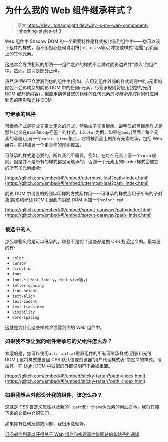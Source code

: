 # 为什么我的 Web 组件继承样式？

> 原文:[https://dev . to/lamplight dev/why-is-my-web-component-inheriting-styles-of 3](https://dev.to/lamplightdev/why-is-my-web-component-inheriting-styles-of3)

Web 组件中 Shadow DOM 的一个重要特性是样式被封装到组件中——您可以设计组件的样式，而不用担心任何说明符(`id`、`class`等)。)冲突或样式“泄露”到页面上的其他元素。

这通常会导致相反的想法——组件之外的样式不会越过阴影边界并“渗入”到组件中。然而，这只是部分正确。

虽然*说明符*不会泄漏到您的组件中(例如，应用到组件外部的样式规则中的`p`元素的颜色不会影响您的阴影 DOM 中的任何`p`元素，尽管该规则将应用到您的光线 DOM 或开槽内容)，但应用到包含您的组件的任何元素的*可继承样式*将同时应用到您的阴影和光线 DOM。

### [](#inheritable-styles)可继承的风格

可继承样式是在父元素上定义的样式，然后由子元素继承。最明显的可继承样式是那些定义在`html`和`body`标签上的样式。以`color`为例，如果在`body`(页面上每个元素的容器)上有一个`color: green`集合，它将被页面上的所有元素继承，包括 Web 组件，除非被另一个更具体的规则覆盖。

可继承的样式是必要的，所以我们不需要，例如，在每个元素上写一个`color`规则。但是并不是所有的样式都是可继承的，否则一个元素上的`border`样式会被它的所有子元素继承:

[https://glitch.com/embed/#!/embed/uttermost-leaf?path=index.html](https://glitch.com/embed/#!/embed/uttermost-leaf?path=index.html)

阴影 DOM 中设置的规则以同样的方式起作用——可继承的样式应用于所有的子对象(阴影和光线 DOM ),因此向阴影 DOM 添加一个`color: red`:

[https://glitch.com/embed/#!/embed/sprout-caraway?path=index.html](https://glitch.com/embed/#!/embed/sprout-caraway?path=index.html)

### [](#the-chosen-ones)被选中的人

那么哪些风格是可以继承的，哪些不是呢？这些都是由 CSS 规范定义的。最常见的有:

*   `color`
*   `cursor`
*   `direction`
*   `font`
*   `font-*` ( `font-family`，`font-size`等。)
*   `letter-spacing`
*   `line-height`
*   `text-align`
*   `text-indent`
*   `text-transform`
*   `visibility`
*   `word-spacing`

这就是为什么这些样式*会*泄露到你的 Web 组件中。

### 如果我不想让我的组件继承它的父组件怎么办？

幸运的是，您可以使用`all: initial`重置组件的所有可继承样式(阴影和光线 DOM ),这将样式重置回 CSS 默认值或浏览器“用户代理样式表”中定义的样式。请注意，在 Light DOM 中匹配的外部说明符不会被重置。

[https://glitch.com/embed/#!/embed/sticky-tartan?path=index.html](https://glitch.com/embed/#!/embed/sticky-tartan?path=index.html)

### 如果我想从外部设计我的组件，该怎么办？

这就是 CSS 自定义属性以及新的`::part`和`::theme`伪元素的用武之地，我将在接下来的文章中介绍它们。

如果你有任何反馈或问题，我很乐意倾听。

[订阅邮件列表以获得关于 Web 组件和构建高性能网站的新帖子的通知](http://eepurl.com/gvjFwv)